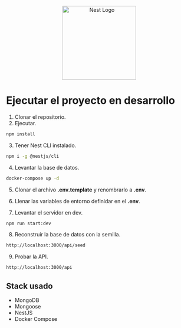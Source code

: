 <p align="center">
  <a href="http://nestjs.com/" target="blank"><img src="https://nestjs.com/img/logo-small.svg" width="200" alt="Nest Logo" /></a>
</p>

# Ejecutar el proyecto en desarrollo

1. Clonar el repositorio.
2. Ejecutar.

```bash
npm install
```

3. Tener Nest CLI instalado.

```bash
npm i -g @nestjs/cli
```

4. Levantar la base de datos.

```bash
docker-compose up -d
```

5. Clonar el archivo __.env.template__ y renombrarlo a __.env__.

6. Llenar las variables de entorno definidar en el __.env__.

7. Levantar el servidor en dev.

```bash
npm run start:dev
```

8. Reconstruir la base de datos con la semilla.

```bash
http://localhost:3000/api/seed
```


9. Probar la API.

```bash
http://localhost:3000/api
```

## Stack usado

* MongoDB
* Mongoose
* NestJS
* Docker Compose